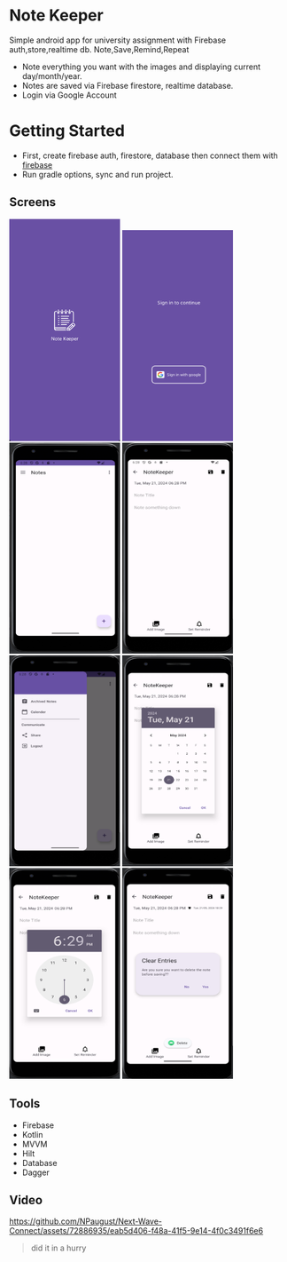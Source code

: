# Note Keeper

Simple android app for university assignment with Firebase auth,store,realtime db. Note,Save,Remind,Repeat

- Note everything you want with the images and displaying current day/month/year.
- Notes are saved via Firebase firestore, realtime database.
- Login via Google Account

# Getting Started
- First, create firebase auth, firestore, database then connect them with [firebase](https://console.firebase.google.com)
- Run gradle options, sync and run project.
  
## Screens
<p float="left">
  <img src="screens/7.png" width="200" height="400" />
  <img src="screens/8.png" width="200" height="380" />
  <img src="screens/2.png" width="200" height="380" />
  <img src="screens/3.png" width="200" height="380" />
  <img src="screens/1.png" width="200" height="380" />
  <img src="screens/4.png" width="200" height="380" />
  <img src="screens/5.png" width="200" height="380" />
  <img src="screens/6.png" width="200" height="380" />

  </p>

## Tools
- Firebase
- Kotlin
- MVVM
- Hilt
- Database
- Dagger

## Video


https://github.com/NPaugust/Next-Wave-Connect/assets/72886935/eab5d406-f48a-41f5-9e14-4f0c3491f6e6

> did it in a hurry
